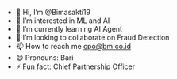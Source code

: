 - 👋 Hi, I’m @Bimasakti19
- 👀 I’m interested in ML and AI
- 🌱 I’m currently learning AI Agent
- 💞️ I’m looking to collaborate on Fraud Detection
- 📫 How to reach me cpo@bm.co.id
- 😄 Pronouns: Bari
- ⚡ Fun fact: Chief Partnership Officer

<!---
Bimasakti19/Bimasakti19 is a ✨ special ✨ repository because its `README.md` (this file) appears on your GitHub profile.
You can click the Preview link to take a look at your changes.
--->
